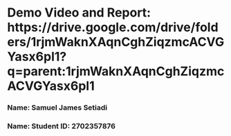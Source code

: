 <H1>Demo Video and Report: https://drive.google.com/drive/folders/1rjmWaknXAqnCghZiqzmcACVGYasx6pl1?q=parent:1rjmWaknXAqnCghZiqzmcACVGYasx6pl1</H1>
<h3> Name: Samuel James Setiadi</h3>
<h3> Name: Student ID: 2702357876</h3>
